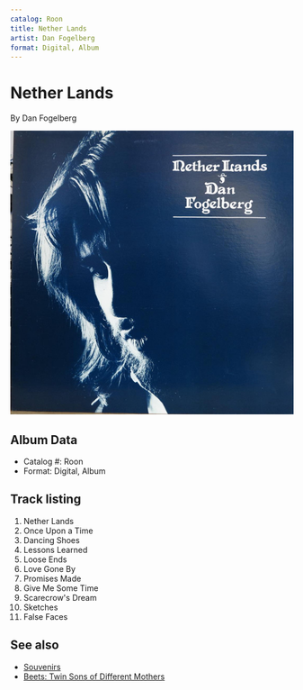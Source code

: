 ```yaml
---
catalog: Roon
title: Nether Lands
artist: Dan Fogelberg
format: Digital, Album
---
```


# Nether Lands

By Dan Fogelberg

![](../../assets/albumcovers/Dan_Fogelberg-Nether_Lands.png)

## Album Data

- Catalog #: Roon
- Format: Digital, Album


## Track listing


1. Nether Lands
2. Once Upon a Time
3. Dancing Shoes
4. Lessons Learned
5. Loose Ends
6. Love Gone By
7. Promises Made
8. Give Me Some Time
9. Scarecrow's Dream
10. Sketches
11. False Faces


## See also

- [Souvenirs](Souvenirs.md)
- [Beets: Twin Sons of Different Mothers](../../Beets/Dan_Fogelberg/Twin_Sons_of_Different_Mothers.md)

